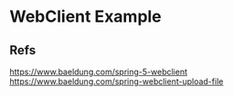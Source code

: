 WebClient Example
=============================




## Refs
https://www.baeldung.com/spring-5-webclient  
https://www.baeldung.com/spring-webclient-upload-file  


